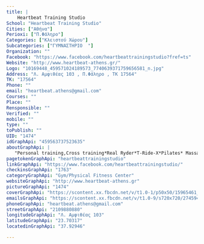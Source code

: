 ```yaml
---
title: |
    Heartbeat Training Studio
School: "Heartbeat Training Studio"
Cities: ["Αθήνα"]
Perioxi: ["Π.Φάληρο"]
Categories: ["Κλειστού Χώρου"]
Subcategories: ["ΓΥΜΝΑΣΤΗΡΙΟ  "]
Organization: ""
Facebook: "https://www.facebook.com/heartbeattrainingstudio?fref=ts"
Website: "http://www.heartbeat-athens.gr/"
Logo: "10169448_459571024189573_7740639371759656581_n.jpg"
Address: "Λ. Αμφιθέας 103 , Π.Φάληρο , ΤΚ 17564"
TK: "17564"
Phone: ""
email: "heartbeat.athens@gmail.com"
Courses: ""
Place: ""
Rensponsible: ""
Verified: ""
mobile: ""
type: ""
toPublish: ""
UID: "1474"
idGraphApi: "459563737523635"
aboutGraphApi: | 
   "Personal training,Cross training*Real Ryder*T-Ride-X*Pilates* Massage &amp; Nutrition"
pagetokenGraphApi: "heartbeattrainingstudio"
linkGraphApi: "https://www.facebook.com/heartbeattrainingstudio/"
checkinsGraphApi: "1763"
categoryGraphApi: "Gym/Physical Fitness Center"
websiteGraphApi: "http://www.heartbeat-athens.gr"
pictureGraphApi: "1474"
coverGraphApi: "https://scontent.xx.fbcdn.net/v/t1.0-1/p50x50/15965461_1063825893764080_4686606401392060111_n.png?oh=f5232237da3081f2a5b60d2b2dfe3969&amp;oe=5B36046B"
emailsGraphApi: "https://scontent.xx.fbcdn.net/v/t1.0-9/s720x720/27459496_1341037926042874_2717817711820762242_n.png?oh=dd03d3f3f9b06c358cf468fb6a5f3654&amp;oe=5B0A4AF6"
phoneGraphApi: "heartbeat.athens@gmail.com"
streetGraphApi: "2109880880"
longitudeGraphApi: "Λ. Αμφιθέας 103"
latitudeGraphApi: "23.70317"
locatedinGraphApi: "37.92946"

---
```




